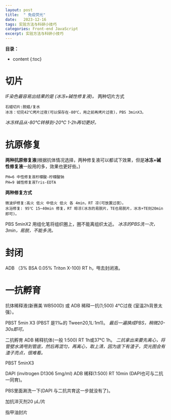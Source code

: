```yaml
---
layout: post
title:  " 免疫荧光"
date:   2023-12-16
tags: 实验方法与科研小技巧
categories: Front-end JavaScript
excerpt: 实验方法与科研小技巧
---
```



**目录：**

* content
{:toc}

# 切片

*IF染色最容易出结果的是 (冰冻+碱性修复液)。*
两种切片方式
```
石蜡切片:脱蜡/复水
冰冻：切完42℃烤片过夜(可以保存在-80℃，用之前再烤片过夜)，PBS 3minX3。
```
*冰冻样品从-80℃转移到-20℃ 1-2h再切更好。*

# 抗原修复

**两种抗原修复液**(根据抗体情况选择，两种修复液可以都试下效果，但是**冰冻+碱性修复液**一般用的多，效果也更好些。)
```
PH=6 中性修复液柠檬酸-柠檬酸钠
PH=9 碱性修复液Tris-EDTA
```

**两种修复方式**
```
微波炉修复:高火 低火 中低火 低火 各 4min，RT 凉(可放置过夜）。
水浴修复: 95℃ 15~40min 修复，RT 晾凉(冰冻的易脱片，TE也易脱片，冰冻+TE则20min即可)。
```
PBS 5minX2 用组化笔将组织圈上，圈不能离组织太近。 *冰冻的PBS洗一次，3min，易脱，不能多洗。*

# 封闭

ADB （3% BSA 0.05% Triton X-100) RT h，甩去封闭液。

# 一抗孵育

抗体稀释液(新赛美 WB500D) 或 ADB 稀释一抗(1;500) 4℃过夜 (室温2h背景太强）。

PBST 5min X3 (PBST 是1‰的 Tween20,1L:1m1)。 *最后一遍换成PBS，稍微20-30s即可。*



二抗孵育 ADB 稀释抗体(一般 1:500) RT 1h或37℃ 1h。 *二抗拿出来要先离心，将管壁水滴甩到管底，然后再混匀，再离心，取上清，因为底下有渣子，荧光图会有渣子亮点，很难看。*

PBST 5minX3

DAPI (invitrogen D1306 5mg/ml) ADB 稀释(1:500) RT 10min (DAPI也可与二抗一同育)。

PBS里面涮洗一下(DAPI 与二抗共育这一步就没有了)。

加抗淬灭剂20 μL/片

指甲油封片

